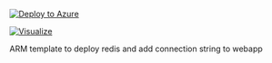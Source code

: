 [![Deploy to Azure](https://aka.ms/deploytoazurebutton)](https%3A%2F%2Fraw.githubusercontent.com%2Frafalwazny%2F0000-webapp_redis%2Fmaster%2F00-deploy.azrm.json)

[![Visualize](http://armviz.io/visualizebutton.png>)](https%3A%2F%2Fraw.githubusercontent.com%2Frafalwazny%2F0000-webapp_redis%2Fmaster%2F00-deploy.azrm.json)


ARM template to deploy redis and add connection string to webapp